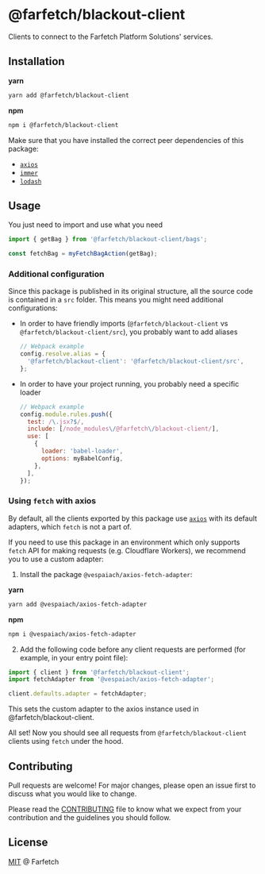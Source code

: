 # @farfetch/blackout-client

Clients to connect to the Farfetch Platform Solutions' services.

## Installation

**yarn**

```sh
yarn add @farfetch/blackout-client
```

**npm**

```sh
npm i @farfetch/blackout-client
```

Make sure that you have installed the correct peer dependencies of this package:

- [`axios`](https://www.npmjs.com/package/axios)
- [`immer`](https://www.npmjs.com/package/immer)
- [`lodash`](https://www.npmjs.com/package/lodash)

## Usage

You just need to import and use what you need

```js
import { getBag } from '@farfetch/blackout-client/bags';

const fetchBag = myFetchBagAction(getBag);
```

### Additional configuration

Since this package is published in its original structure, all the source code is contained in a `src` folder. This means you might need additional configurations:

- In order to have friendly imports (`@farfetch/blackout-client` vs `@farfetch/blackout-client/src`), you probably want to add aliases

  ```js
  // Webpack example
  config.resolve.alias = {
    '@farfetch/blackout-client': '@farfetch/blackout-client/src',
  };
  ```

- In order to have your project running, you probably need a specific loader
  ```js
  // Webpack example
  config.module.rules.push({
    test: /\.jsx?$/,
    include: [/node_modules\/@farfetch\/blackout-client/],
    use: [
      {
        loader: 'babel-loader',
        options: myBabelConfig,
      },
    ],
  });
  ```

### Using `fetch` with axios

By default, all the clients exported by this package use [`axios`](https://github.com/axios/axios) with its default adapters, which `fetch` is not a part of.

If you need to use this package in an environment which only supports `fetch` API for making requests (e.g. Cloudflare Workers), we recommend you to use a custom adapter:

1. Install the package `@vespaiach/axios-fetch-adapter`:

**yarn**

```sh
yarn add @vespaiach/axios-fetch-adapter
```

**npm**

```sh
npm i @vespaiach/axios-fetch-adapter
```

2. Add the following code before any client requests are performed (for example, in your entry point file):

```js
import { client } from '@farfetch/blackout-client';
import fetchAdapter from '@vespaiach/axios-fetch-adapter';

client.defaults.adapter = fetchAdapter;
```

This sets the custom adapter to the axios instance used in @farfetch/blackout-client.

All set! Now you should see all requests from `@farfetch/blackout-client` clients using `fetch` under the hood.

## Contributing

Pull requests are welcome! For major changes, please open an issue first to discuss what you would like to change.

Please read the [CONTRIBUTING](../../CONTRIBUTING.md) file to know what we expect from your contribution and the guidelines you should follow.

## License

[MIT](../../LICENSE) @ Farfetch
